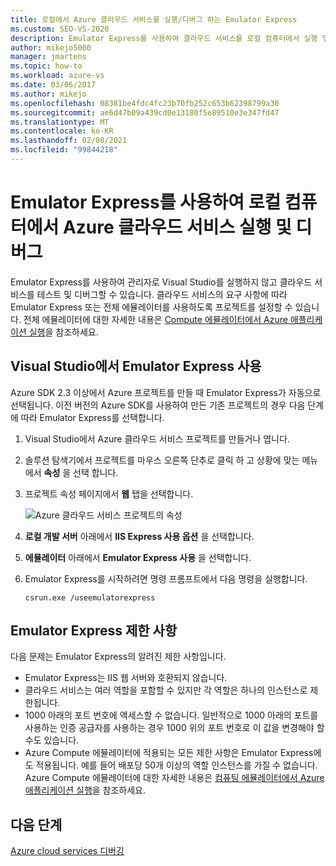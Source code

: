 ```yaml
---
title: 로컬에서 Azure 클라우드 서비스를 실행/디버그 하는 Emulator Express
ms.custom: SEO-VS-2020
description: Emulator Express를 사용하여 클라우드 서비스를 로컬 컴퓨터에서 실행 및 디버그
author: mikejo5000
manager: jmartens
ms.topic: how-to
ms.workload: azure-vs
ms.date: 03/06/2017
ms.author: mikejo
ms.openlocfilehash: 08381be4fdc4fc23b70fb252c653b62398799a30
ms.sourcegitcommit: ae6d47b09a439cd0e13180f5e89510e3e347fd47
ms.translationtype: MT
ms.contentlocale: ko-KR
ms.lasthandoff: 02/08/2021
ms.locfileid: "99844218"
---
```

# <a name="using-emulator-express-to-run-and-debug-an-azure-cloud-service-on-a-local-machine"></a>Emulator Express를 사용하여 로컬 컴퓨터에서 Azure 클라우드 서비스 실행 및 디버그
Emulator Express를 사용하여 관리자로 Visual Studio를 실행하지 않고 클라우드 서비스를 테스트 및 디버그할 수 있습니다. 클라우드 서비스의 요구 사항에 따라 Emulator Express 또는 전체 에뮬레이터를 사용하도록 프로젝트를 설정할 수 있습니다. 전체 에뮬레이터에 대한 자세한 내용은 [Compute 에뮬레이터에서 Azure 애플리케이션 실행](/azure/storage/common/storage-use-emulator)을 참조하세요.

## <a name="using-emulator-express-in-visual-studio"></a>Visual Studio에서 Emulator Express 사용
Azure SDK 2.3 이상에서 Azure 프로젝트를 만들 때 Emulator Express가 자동으로 선택됩니다. 이전 버전의 Azure SDK를 사용하여 만든 기존 프로젝트의 경우 다음 단계에 따라 Emulator Express를 선택합니다.

1. Visual Studio에서 Azure 클라우드 서비스 프로젝트를 만들거나 엽니다.

1. 솔루션 탐색기에서 프로젝트를 마우스 오른쪽 단추로 클릭 하 고 상황에 맞는 메뉴에서 **속성** 을 선택 합니다.

1. 프로젝트 속성 페이지에서 **웹** 탭을 선택합니다.

    ![Azure 클라우드 서비스 프로젝트의 속성](./media/vs-azure-tools-emulator-express-debug-run/web-properties.png)

1. **로컬 개발 서버** 아래에서 **IIS Express 사용 옵션** 을 선택합니다.

1. **에뮬레이터** 아래에서 **Emulator Express 사용** 을 선택합니다.

1. Emulator Express를 시작하려면 명령 프롬프트에서 다음 명령을 실행합니다.

    ```
    csrun.exe /useemulatorexpress
    ```

## <a name="emulator-express-limitations"></a>Emulator Express 제한 사항
다음 문제는 Emulator Express의 알려진 제한 사항입니다.

- Emulator Express는 IIS 웹 서버와 호환되지 않습니다.
- 클라우드 서비스는 여러 역할을 포함할 수 있지만 각 역할은 하나의 인스턴스로 제한됩니다.
- 1000 아래의 포트 번호에 액세스할 수 없습니다. 일반적으로 1000 아래의 포트를 사용하는 인증 공급자를 사용하는 경우 1000 위의 포트 번호로 이 값을 변경해야 할 수도 있습니다.
- Azure Compute 에뮬레이터에 적용되는 모든 제한 사항은 Emulator Express에도 적용됩니다. 예를 들어 배포당 50개 이상의 역할 인스턴스를 가질 수 없습니다. Azure Compute 에뮬레이터에 대한 자세한 내용은 [컴퓨팅 에뮬레이터에서 Azure 애플리케이션 실행](vs-azure-tools-performance-profiling-cloud-services.md)을 참조하세요.

## <a name="next-steps"></a>다음 단계
[Azure cloud services 디버깅](vs-azure-tools-debugging-cloud-services-overview.md)
